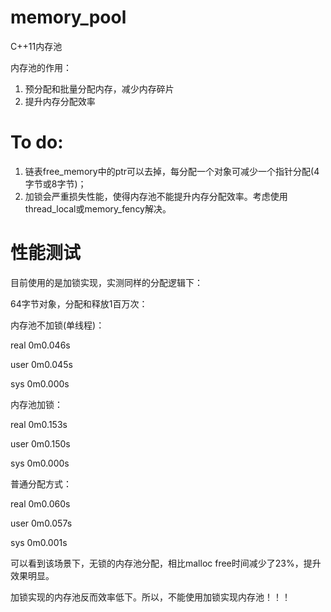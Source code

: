 # memory_pool

C++11内存池

内存池的作用：
1. 预分配和批量分配内存，减少内存碎片
2. 提升内存分配效率

# To do:
1. 链表free_memory中的ptr可以去掉，每分配一个对象可减少一个指针分配(4字节或8字节)；
2. 加锁会严重损失性能，使得内存池不能提升内存分配效率。考虑使用thread_local或memory_fency解决。

# 性能测试
目前使用的是加锁实现，实测同样的分配逻辑下：

64字节对象，分配和释放1百万次：


内存池不加锁(单线程)：

real    0m0.046s

user    0m0.045s

sys     0m0.000s


内存池加锁：

real    0m0.153s

user    0m0.150s

sys     0m0.000s


普通分配方式：

real    0m0.060s

user    0m0.057s

sys     0m0.001s


可以看到该场景下，无锁的内存池分配，相比malloc free时间减少了23%，提升效果明显。

加锁实现的内存池反而效率低下。所以，不能使用加锁实现内存池！！！
